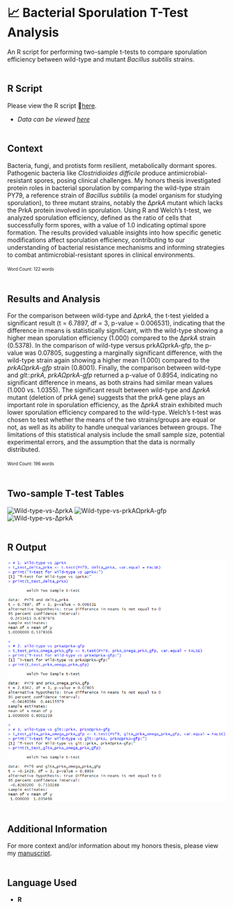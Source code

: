 # 📈 Bacterial Sporulation T-Test Analysis
An R script for performing two-sample t-tests to compare sporulation efficiency between wild-type and mutant *Bacillus subtilis* strains.
<br><br>

## R Script
Please view the R script 🔗[here](t-test.R).
- *Data can be viewed [here](sporulation_data.csv)*
<br><br>

## Context
Bacteria, fungi, and protists form resilient, metabolically dormant spores. Pathogenic bacteria like *Clostridioides difficile* produce antimicrobial-resistant spores, posing clinical challenges. My honors thesis investigated protein roles in bacterial sporulation by comparing the wild-type strain PY79, a reference strain of *Bacillus subtilis* (a model organism for studying sporulation), to three mutant strains, notably the Δ*prkA* mutant which lacks the PrkA protein involved in sporulation. Using R and Welch’s t-test, we analyzed sporulation efficiency, defined as the ratio of cells that successfully form spores, with a value of 1.0 indicating optimal spore formation. The results provided valuable insights into how specific genetic modifications affect sporulation efficiency, contributing to our understanding of bacterial resistance mechanisms and informing strategies to combat antimicrobial-resistant spores in clinical environments.

<sup><sub>Word Count: 122 words</sub></sup>
<br><br>

## Results and Analysis
For the comparison between wild-type and Δ*prkA*, the t-test yielded a significant result (t = 6.7897, df = 3, p-value = 0.006531), indicating that the difference in means is statistically significant, with the wild-type showing a higher mean sporulation efficiency (1.000) compared to the Δ*prkA* strain (0.5378). In the comparison of wild-type versus prkAΩprkA-gfp, the p-value was 0.07805, suggesting a marginally significant difference, with the wild-type strain again showing a higher mean (1.000) compared to the *prkAΩprkA-gfp* strain (0.8001). Finally, the comparison between wild-type and *glt::prkA, prkAΩprkA-gfp* returned a p-value of 0.8954, indicating no significant difference in means, as both strains had similar mean values (1.000 vs. 1.0355). The significant result between wild-type and Δ*prkA* mutant (deletion of prkA gene) suggests that the prkA gene plays an important role in sporulation efficiency, as the Δ*prkA* strain exhibited much lower sporulation efficiency compared to the wild-type. Welch’s t-test was chosen to test whether the means of the two strains/groups are equal or not, as well as its ability to handle unequal variances between groups. The limitations of this statistical analysis include the small sample size, potential experimental errors, and the assumption that the data is normally distributed.

<sup><sub>Word Count: 196 words</sub></sup>
<br><br>

## Two-sample T-test Tables
![Wild-type-vs-ΔprkA](T-TestTables/Wild-type-vs-ΔprkA)
![Wild-type-vs-prkAΩprkA-gfp](T-TestTables/Wild-type-vs-prkAΩprkA-gfp)
![Wild-type-vs-ΔprkA](T-TestTables/Wild-type-vs-ΔprkA)
<br><br>

## R Output
![R-output](R-output.png)
<br><br>

## Additional Information
For more context and/or information about my honors thesis, please view my [manuscript](Thesis_DarleneCheongSzeWei.pdf).
<br><br>

## Language Used
- **R**
